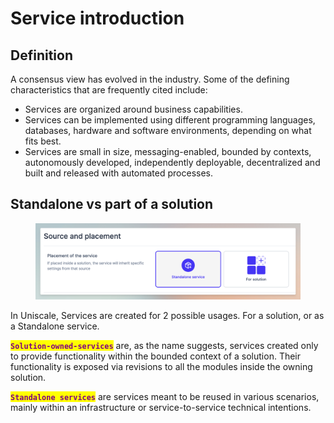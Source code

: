 # Service introduction

## Definition

A consensus view has evolved in the industry. Some of the defining characteristics that are frequently cited include:

* Services are organized around business capabilities.
* Services can be implemented using different programming languages, databases, hardware and software environments, depending on what fits best.
* Services are small in size, messaging-enabled, bounded by contexts, autonomously developed, independently deployable, decentralized and built and released with automated processes.

## Standalone vs part of a solution

<figure><img src="../../.gitbook/assets/CleanShot 2024-04-09 at 10.14.12.png" alt=""><figcaption></figcaption></figure>

In Uniscale, Services are created for 2 possible usages. For a solution, or as a Standalone service.

<mark style="color:purple;">**`Solution-owned-services`**</mark> are, as the name suggests, services created only to provide functionality within the bounded context of a solution. Their functionality is exposed via revisions to all the modules inside the owning solution.

<mark style="color:purple;">**`Standalone services`**</mark> are services meant to be reused in various scenarios, mainly within an infrastructure or service-to-service technical intentions.
